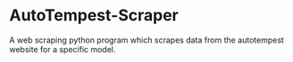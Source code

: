 # AutoTempest-Scraper
A web scraping python program which scrapes data from the autotempest website for a specific model.
